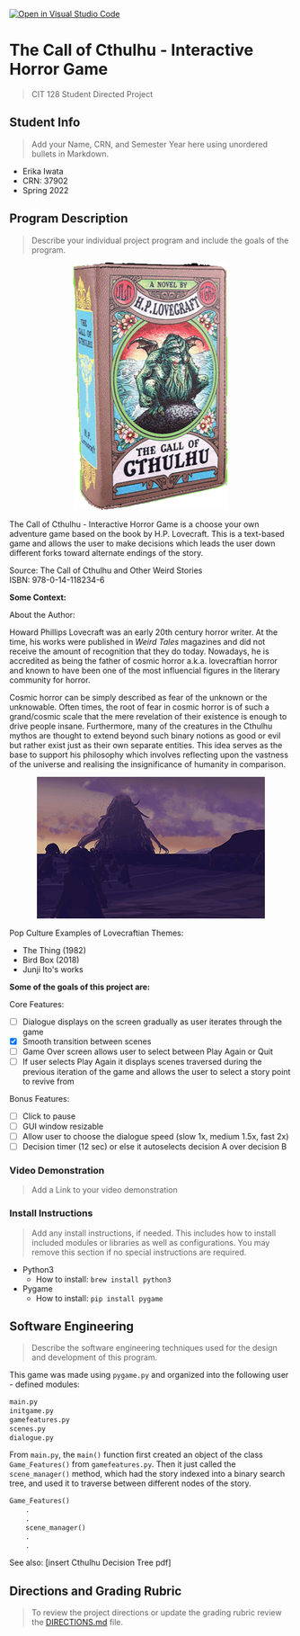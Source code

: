 [![Open in Visual Studio Code](https://classroom.github.com/assets/open-in-vscode-f059dc9a6f8d3a56e377f745f24479a46679e63a5d9fe6f495e02850cd0d8118.svg)](https://classroom.github.com/online_ide?assignment_repo_id=6908356&assignment_repo_type=AssignmentRepo)
# The Call of Cthulhu - Interactive Horror Game

>CIT 128 Student Directed Project


## Student Info

>Add your Name, CRN, and Semester Year here using unordered bullets in Markdown.

* Erika Iwata
* CRN: 37902
* Spring 2022


## Program Description

>Describe your individual project program and include the goals of the program.

<p
    align = "center"
>
<img
    src = "assets/Cthulhu Book.gif"
    alt = "Cthulhu Book"
    style = "display: inline-block; max-width: 100 px"
>
</p>

The Call of Cthulhu - Interactive Horror Game is a choose your own adventure game based on the book by H.P. Lovecraft. This is a text-based game and allows the user to make decisions which leads the user down different forks toward alternate endings of the story.

Source: The Call of Cthulhu and Other Weird Stories
<br> ISBN: 978-0-14-118234-6


__Some Context:__

About the Author:

Howard Phillips Lovecraft was an early 20th century horror writer. At the time, his works were published in _Weird Tales_ magazines and did not receive the amount of recognition that they do today. Nowadays, he is accredited as being the father of cosmic horror a.k.a. lovecraftian horror and known to have been one of the most influencial figures in the literary community for horror.

Cosmic horror can be simply described as fear of the unknown or the unknowable.  Often times, the root of fear in cosmic horror is of such a grand/cosmic scale that the mere revelation of their existence is enough to drive people insane. Furthermore, many of the creatures in the Cthulhu mythos are thought to extend beyond such binary notions as good or evil but rather exist just as their own separate entities. This idea serves as the base to support his philosophy which involves reflecting upon the vastness of the universe and realising the insignificance of humanity in comparison.

<p
    align = "center"
>
<img
    src = "assets/DaringSmoothGazelle-size_restricted.gif"
    alt = "Lovecraft gif"
    style = "display: inline-block; max-width: 100 px"
>
</p>

Pop Culture Examples of Lovecraftian Themes:
 * The Thing (1982)
 * Bird Box (2018)
 * Junji Ito's works


__Some of the goals of this project are:__

Core Features:
- [ ] Dialogue displays on the screen gradually as user iterates through the game
- [X] Smooth transition between scenes
- [ ] Game Over screen allows user to select between Play Again or Quit
- [ ] If user selects Play Again it displays scenes traversed during the previous iteration of the game and allows the user to select a story point to revive from

Bonus Features:
- [ ] Click to pause
- [ ] GUI window resizable
- [ ] Allow user to choose the dialogue speed (slow 1x, medium 1.5x, fast 2x)
- [ ] Decision timer (12 sec) or else it autoselects decision A over decision B

### Video Demonstration

>Add a Link to your video demonstration

### Install Instructions

>Add any install instructions, if needed. This includes how to install included modules or libraries as well as configurations. You may remove this section if no special instructions are required.

- Python3
    - How to install: `brew install python3`
- Pygame
    - How to install: `pip install pygame`

## Software Engineering

>Describe the software engineering techniques used for the design and development of this program.

This game was made using `pygame.py` and organized into the following user - defined modules:
```
main.py
initgame.py
gamefeatures.py
scenes.py
dialogue.py
```
From `main.py`, the `main()` function first created an object of the class `Game_Features()` from `gamefeatures.py`. Then it just called the `scene_manager()` method, which had the story indexed into a binary search tree, and used it to traverse between different nodes of the story.
```
Game_Features()
    .
    .
    scene_manager()
    .
    .
```
See also: [insert Cthulhu Decision Tree pdf]

## Directions and Grading Rubric

>To review the project directions or update the grading rubric review the [DIRECTIONS.md](DIRECTIONS.md) file.
